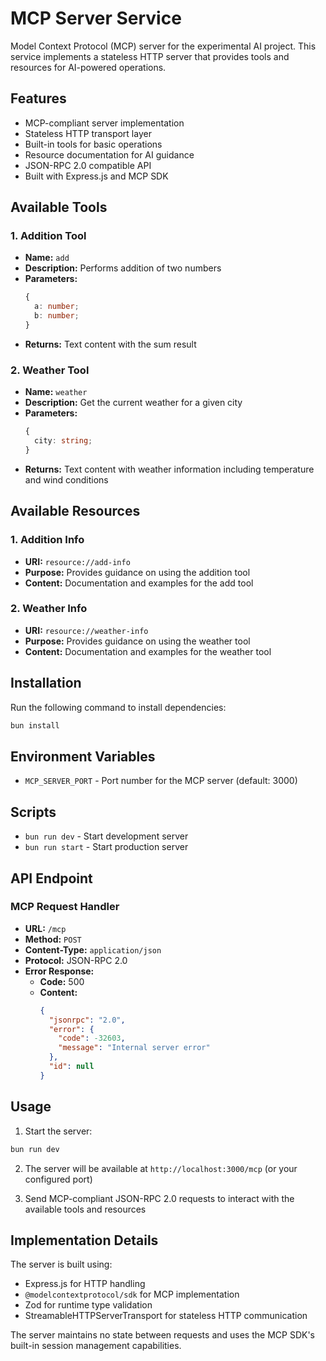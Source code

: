 # MCP Server Service

Model Context Protocol (MCP) server for the experimental AI project. This service implements a stateless HTTP server that provides tools and resources for AI-powered operations.

## Features

- MCP-compliant server implementation
- Stateless HTTP transport layer
- Built-in tools for basic operations
- Resource documentation for AI guidance
- JSON-RPC 2.0 compatible API
- Built with Express.js and MCP SDK

## Available Tools

### 1. Addition Tool
- **Name:** `add`
- **Description:** Performs addition of two numbers
- **Parameters:**
  ```typescript
  {
    a: number;
    b: number;
  }
  ```
- **Returns:** Text content with the sum result

### 2. Weather Tool
- **Name:** `weather`
- **Description:** Get the current weather for a given city
- **Parameters:**
  ```typescript
  {
    city: string;
  }
  ```
- **Returns:** Text content with weather information including temperature and wind conditions

## Available Resources

### 1. Addition Info
- **URI:** `resource://add-info`
- **Purpose:** Provides guidance on using the addition tool
- **Content:** Documentation and examples for the add tool

### 2. Weather Info
- **URI:** `resource://weather-info`
- **Purpose:** Provides guidance on using the weather tool
- **Content:** Documentation and examples for the weather tool

## Installation

Run the following command to install dependencies:
```bash
bun install
```

## Environment Variables

- `MCP_SERVER_PORT` - Port number for the MCP server (default: 3000)

## Scripts

- `bun run dev` - Start development server
- `bun run start` - Start production server

## API Endpoint

### MCP Request Handler
- **URL:** `/mcp`
- **Method:** `POST`
- **Content-Type:** `application/json`
- **Protocol:** JSON-RPC 2.0
- **Error Response:**
  - **Code:** 500
  - **Content:**
    ```json
    {
      "jsonrpc": "2.0",
      "error": {
        "code": -32603,
        "message": "Internal server error"
      },
      "id": null
    }
    ```

## Usage

1. Start the server:
```bash
bun run dev
```

2. The server will be available at `http://localhost:3000/mcp` (or your configured port)

3. Send MCP-compliant JSON-RPC 2.0 requests to interact with the available tools and resources

## Implementation Details

The server is built using:
- Express.js for HTTP handling
- `@modelcontextprotocol/sdk` for MCP implementation
- Zod for runtime type validation
- StreamableHTTPServerTransport for stateless HTTP communication

The server maintains no state between requests and uses the MCP SDK's built-in session management capabilities.
